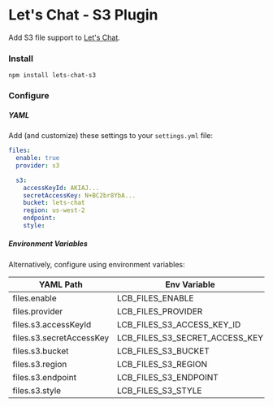 # Let's Chat - S3 Plugin

Add S3 file support to [Let's Chat](http://sdelements.github.io/lets-chat/).

### Install

```
npm install lets-chat-s3
```

### Configure

##### YAML

Add (and customize) these settings to your ```settings.yml``` file:

```yml
files:
  enable: true
  provider: s3

  s3:
    accessKeyId: AKIAJ...
    secretAccessKey: N+BC2br8YbA...
    bucket: lets-chat
    region: us-west-2
    endpoint:
    style:
```

##### Environment Variables

Alternatively, configure using environment variables:

| YAML Path | Env Variable |
|-----------|--------------|
| files.enable | LCB_FILES_ENABLE |
| files.provider | LCB_FILES_PROVIDER |
| files.s3.accessKeyId | LCB_FILES_S3_ACCESS_KEY_ID |
| files.s3.secretAccessKey | LCB_FILES_S3_SECRET_ACCESS_KEY |
| files.s3.bucket | LCB_FILES_S3_BUCKET |
| files.s3.region | LCB_FILES_S3_REGION |
| files.s3.endpoint | LCB_FILES_S3_ENDPOINT |
| files.s3.style | LCB_FILES_S3_STYLE |
